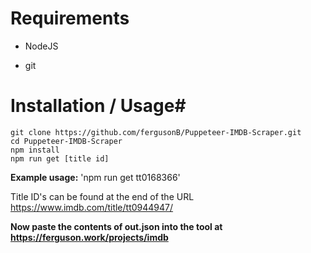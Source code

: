 # Requirements
* NodeJS

* git

# Installation / Usage#
    git clone https://github.com/fergusonB/Puppeteer-IMDB-Scraper.git
    cd Puppeteer-IMDB-Scraper
    npm install
    npm run get [title id]

**Example usage:**  'npm run get tt0168366'

Title ID's can be found at the end of the URL
    https://www.imdb.com/title/tt0944947/
    
**Now paste the contents of out.json into the tool at https://ferguson.work/projects/imdb**
